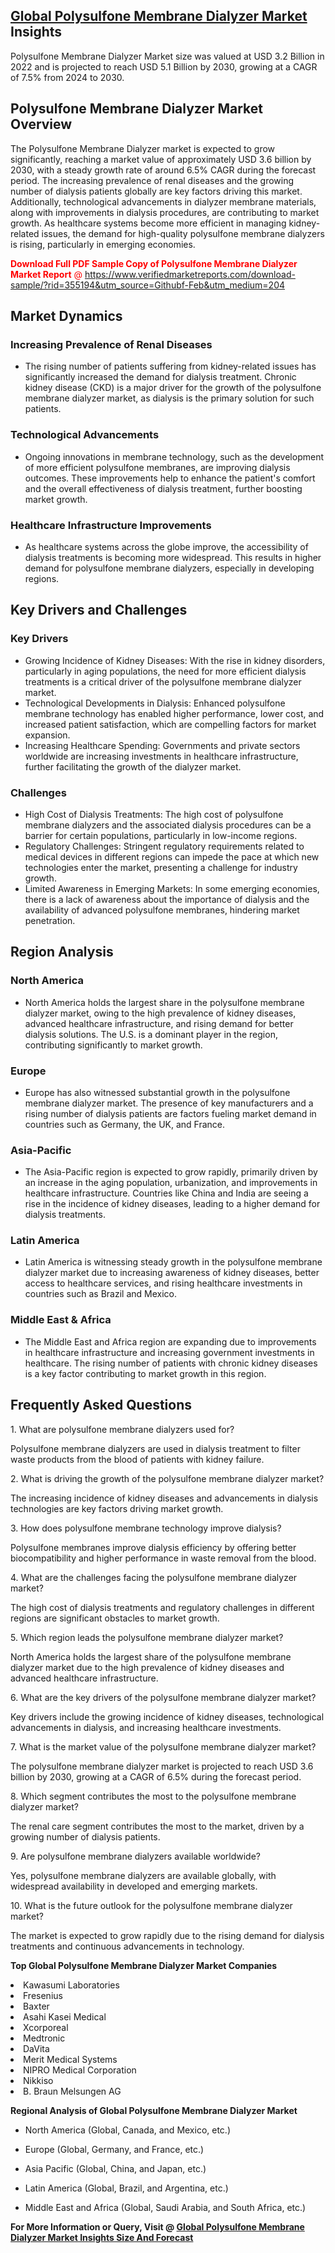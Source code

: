 <h2><a href="https://www.verifiedmarketreports.com/download-sample/?rid=355194&amp;utm_source=Githubf&amp;utm_medium=204" target="_blank">Global Polysulfone Membrane Dialyzer Market</a> Insights</h2><p>Polysulfone Membrane Dialyzer Market size was valued at USD 3.2 Billion in 2022 and is projected to reach USD 5.1 Billion by 2030, growing at a CAGR of 7.5% from 2024 to 2030.</p><p> <h2>Polysulfone Membrane Dialyzer Market Overview</h2> <p>The Polysulfone Membrane Dialyzer market is expected to grow significantly, reaching a market value of approximately USD 3.6 billion by 2030, with a steady growth rate of around 6.5% CAGR during the forecast period. The increasing prevalence of renal diseases and the growing number of dialysis patients globally are key factors driving this market. Additionally, technological advancements in dialyzer membrane materials, along with improvements in dialysis procedures, are contributing to market growth. As healthcare systems become more efficient in managing kidney-related issues, the demand for high-quality polysulfone membrane dialyzers is rising, particularly in emerging economies.</p> <p><p><span class=""><span style="color: #ff0000;"><strong>Download Full PDF Sample Copy of Polysulfone Membrane Dialyzer Market Report</strong> @ </span><a href="https://www.verifiedmarketreports.com/download-sample/?rid=355194&amp;utm_source=Githubf-Feb&amp;utm_medium=204" target="_blank">https://www.verifiedmarketreports.com/download-sample/?rid=355194&amp;utm_source=Githubf-Feb&amp;utm_medium=204</a></span></p></p> <h2>Market Dynamics</h2> <h3>Increasing Prevalence of Renal Diseases</h3> <ul> <li>The rising number of patients suffering from kidney-related issues has significantly increased the demand for dialysis treatment. Chronic kidney disease (CKD) is a major driver for the growth of the polysulfone membrane dialyzer market, as dialysis is the primary solution for such patients.</li> </ul> <h3>Technological Advancements</h3> <ul> <li>Ongoing innovations in membrane technology, such as the development of more efficient polysulfone membranes, are improving dialysis outcomes. These improvements help to enhance the patient's comfort and the overall effectiveness of dialysis treatment, further boosting market growth.</li> </ul> <h3>Healthcare Infrastructure Improvements</h3> <ul> <li>As healthcare systems across the globe improve, the accessibility of dialysis treatments is becoming more widespread. This results in higher demand for polysulfone membrane dialyzers, especially in developing regions.</li> </ul> <h2>Key Drivers and Challenges</h2> <h3>Key Drivers</h3> <ul> <li>Growing Incidence of Kidney Diseases: With the rise in kidney disorders, particularly in aging populations, the need for more efficient dialysis treatments is a critical driver of the polysulfone membrane dialyzer market.</li> <li>Technological Developments in Dialysis: Enhanced polysulfone membrane technology has enabled higher performance, lower cost, and increased patient satisfaction, which are compelling factors for market expansion.</li> <li>Increasing Healthcare Spending: Governments and private sectors worldwide are increasing investments in healthcare infrastructure, further facilitating the growth of the dialyzer market.</li> </ul> <h3>Challenges</h3> <ul> <li>High Cost of Dialysis Treatments: The high cost of polysulfone membrane dialyzers and the associated dialysis procedures can be a barrier for certain populations, particularly in low-income regions.</li> <li>Regulatory Challenges: Stringent regulatory requirements related to medical devices in different regions can impede the pace at which new technologies enter the market, presenting a challenge for industry growth.</li> <li>Limited Awareness in Emerging Markets: In some emerging economies, there is a lack of awareness about the importance of dialysis and the availability of advanced polysulfone membranes, hindering market penetration.</li> </ul> <h2>Region Analysis</h2> <h3>North America</h3> <ul> <li>North America holds the largest share in the polysulfone membrane dialyzer market, owing to the high prevalence of kidney diseases, advanced healthcare infrastructure, and rising demand for better dialysis solutions. The U.S. is a dominant player in the region, contributing significantly to market growth.</li> </ul> <h3>Europe</h3> <ul> <li>Europe has also witnessed substantial growth in the polysulfone membrane dialyzer market. The presence of key manufacturers and a rising number of dialysis patients are factors fueling market demand in countries such as Germany, the UK, and France.</li> </ul> <h3>Asia-Pacific</h3> <ul> <li>The Asia-Pacific region is expected to grow rapidly, primarily driven by an increase in the aging population, urbanization, and improvements in healthcare infrastructure. Countries like China and India are seeing a rise in the incidence of kidney diseases, leading to a higher demand for dialysis treatments.</li> </ul> <h3>Latin America</h3> <ul> <li>Latin America is witnessing steady growth in the polysulfone membrane dialyzer market due to increasing awareness of kidney diseases, better access to healthcare services, and rising healthcare investments in countries such as Brazil and Mexico.</li> </ul> <h3>Middle East & Africa</h3> <ul> <li>The Middle East and Africa region are expanding due to improvements in healthcare infrastructure and increasing government investments in healthcare. The rising number of patients with chronic kidney diseases is a key factor contributing to market growth in this region.</li> </ul> <h2>Frequently Asked Questions</h2> <p>1. What are polysulfone membrane dialyzers used for?</p> <p>Polysulfone membrane dialyzers are used in dialysis treatment to filter waste products from the blood of patients with kidney failure.</p> <p>2. What is driving the growth of the polysulfone membrane dialyzer market?</p> <p>The increasing incidence of kidney diseases and advancements in dialysis technologies are key factors driving market growth.</p> <p>3. How does polysulfone membrane technology improve dialysis?</p> <p>Polysulfone membranes improve dialysis efficiency by offering better biocompatibility and higher performance in waste removal from the blood.</p> <p>4. What are the challenges facing the polysulfone membrane dialyzer market?</p> <p>The high cost of dialysis treatments and regulatory challenges in different regions are significant obstacles to market growth.</p> <p>5. Which region leads the polysulfone membrane dialyzer market?</p> <p>North America holds the largest share of the polysulfone membrane dialyzer market due to the high prevalence of kidney diseases and advanced healthcare infrastructure.</p> <p>6. What are the key drivers of the polysulfone membrane dialyzer market?</p> <p>Key drivers include the growing incidence of kidney diseases, technological advancements in dialysis, and increasing healthcare investments.</p> <p>7. What is the market value of the polysulfone membrane dialyzer market?</p> <p>The polysulfone membrane dialyzer market is projected to reach USD 3.6 billion by 2030, growing at a CAGR of 6.5% during the forecast period.</p> <p>8. Which segment contributes the most to the polysulfone membrane dialyzer market?</p> <p>The renal care segment contributes the most to the market, driven by a growing number of dialysis patients.</p> <p>9. Are polysulfone membrane dialyzers available worldwide?</p> <p>Yes, polysulfone membrane dialyzers are available globally, with widespread availability in developed and emerging markets.</p> <p>10. What is the future outlook for the polysulfone membrane dialyzer market?</p> <p>The market is expected to grow rapidly due to the rising demand for dialysis treatments and continuous advancements in technology.</p> </p><p><strong>Top Global Polysulfone Membrane Dialyzer Market Companies</strong></p><div data-test-id=""><p><li>Kawasumi Laboratories</li><li> Fresenius</li><li> Baxter</li><li> Asahi Kasei Medical</li><li> Xcorporeal</li><li> Medtronic</li><li> DaVita</li><li> Merit Medical Systems</li><li> NIPRO Medical Corporation</li><li> Nikkiso</li><li> B. Braun Melsungen AG</li></p><div><strong>Regional Analysis of&nbsp;Global Polysulfone Membrane Dialyzer Market</strong></div><ul><li dir="ltr"><p dir="ltr">North America&nbsp;(Global, Canada, and Mexico, etc.)</p></li><li dir="ltr"><p dir="ltr">Europe (Global, Germany, and France, etc.)</p></li><li dir="ltr"><p dir="ltr">Asia Pacific&nbsp;(Global, China, and Japan, etc.)</p></li><li dir="ltr"><p dir="ltr">Latin America&nbsp;(Global, Brazil, and Argentina, etc.)</p></li><li dir="ltr">Middle East and Africa&nbsp;(Global, Saudi Arabia, and South Africa, etc.)</li></ul><p><strong>For More Information or Query, Visit @&nbsp;</strong><strong><a href="https://www.verifiedmarketreports.com/product/polysulfone-membrane-dialyzer-market/?utm_source=Githubf&amp;utm_medium=204" target="_blank">Global Polysulfone Membrane Dialyzer Market Insights Size And Forecast</a></strong></p></div>
